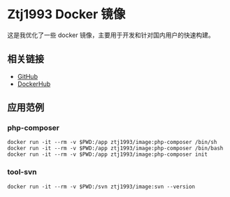 # Ztj1993 Docker 镜像

这是我优化了一些 docker 镜像，主要用于开发和针对国内用户的快速构建。

## 相关链接
- [GitHub](https://github.com/ztj1993/dockerfiles)
- [DockerHub](https://hub.docker.com/r/ztj1993/image)

## 应用范例

### php-composer
```
docker run -it --rm -v $PWD:/app ztj1993/image:php-composer /bin/sh
docker run -it --rm -v $PWD:/app ztj1993/image:php-composer /bin/bash
docker run -it --rm -v $PWD:/app ztj1993/image:php-composer init
```

### tool-svn
```
docker run -it --rm -v $PWD:/svn ztj1993/image:svn --version
```
